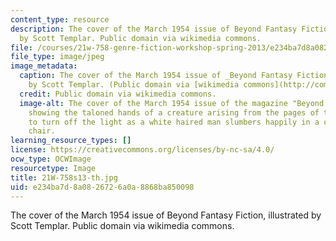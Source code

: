 ```yaml
---
content_type: resource
description: The cover of the March 1954 issue of Beyond Fantasy Fiction, illustrated
  by Scott Templar. Public domain via wikimedia commons.
file: /courses/21w-758-genre-fiction-workshop-spring-2013/e234ba7d8a0826726a0a8868ba850098_21W-758s13-th.jpg
file_type: image/jpeg
image_metadata:
  caption: The cover of the March 1954 issue of _Beyond Fantasy Fiction_, illustrated
    by Scott Templar. (Public domain via [wikimedia commons](http://commons.wikimedia.org/wiki/File:BeyondFantasyFictionMar54.jpg).)
  credit: Public domain via wikimedia commons.
  image-alt: The cover of the March 1954 issue of the magazine "Beyond Fantasy Fiction,"
    showing the taloned hands of a creature arising from the pages of the book "Demonology,"
    to turn off the light as a white haired man slumbers happily in a carved wooden
    chair.
learning_resource_types: []
license: https://creativecommons.org/licenses/by-nc-sa/4.0/
ocw_type: OCWImage
resourcetype: Image
title: 21W-758s13-th.jpg
uid: e234ba7d-8a08-2672-6a0a-8868ba850098
---
```

The cover of the March 1954 issue of Beyond Fantasy Fiction, illustrated by Scott Templar. Public domain via wikimedia commons.